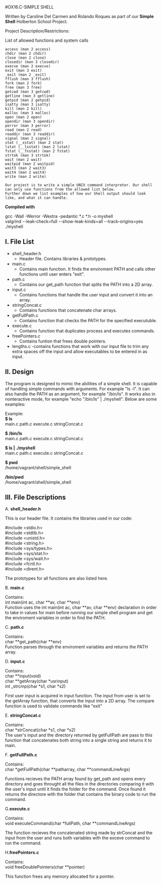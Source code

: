 #OX16.C-SIMPLE SHELL

Written by Caroline Del Carmen and Rolando Roques
as part of our **Simple Shell** Holberton School Project.

Project Description/Restrictions:  
  
List of allowed functions and system calls  

    access (man 2 access)  
	chdir (man 2 chdir)  
	close (man 2 close)  
	closedir (man 3 closedir)  
	execve (man 2 execve)  
	exit (man 3 exit)  
	_exit (man 2 _exit)  
	fflush (man 3 fflush)  
	fork (man 2 fork)  
	free (man 3 free)  
	getcwd (man 3 getcwd)  
	getline (man 3 getline)  
	getpid (man 2 getpid)  
	isatty (man 3 isatty)  
	kill (man 2 kill)  
	malloc (man 3 malloc)  
	open (man 2 open)  
	opendir (man 3 opendir)  
	perror (man 3 perror)  
	read (man 2 read)  
	readdir (man 3 readdir)  
	signal (man 2 signal)  
	stat (__xstat) (man 2 stat)  
	lstat (__lxstat) (man 2 lstat)  
	fstat (__fxstat) (man 2 fstat)  
	strtok (man 3 strtok)  
	wait (man 2 wait)  
	waitpid (man 2 waitpid)  
	wait3 (man 2 wait3)  
	wait4 (man 2 wait4)  
	write (man 2 write)  

	Our project is to write a simple UNIX command interpreter. Our shell can only use functions from the allowed list below.
	Further down we list examples of how our Shell output should look like, and what it can handle.


**Compiled with**  

gcc -Wall -Werror -Wextra -pedantic *.c *.h -o myshell  
valgrind --leak-check=full --show-leak-kinds=all --track-origins=yes ./myshell  

I. File List
------------
- shell_header.h  
  - Header file. Contains libraries & prototypes.  
- main.c  
  - Contains main function. It finds the enviroment PATH and calls other functions until user enters "exit".  
- path.c  
  - Contains our get_path function that splits the PATH into a 2D array.
- input.c  
  - Contains functions that handle the user input and convert it into an array.  
- stringConcat.c  
  - Contains functions that concatenate char arrays.  
- getFullPath.c  
  - Contains function that checks the PATH for the specified executuble.  
- execute.c
  - Contains function that duplicates process and executes commands.  
- freePointers.c
  - Contains funtion that frees double pointers.  
- lengths.c
  -contains functions that work with our input file to trim any extra spaces off the input and allow executables to be entered in as input.

II. Design
----------
The program is designed to mimic the abilities of a simple shell. It is capable of handling
simple commands with arguments. For example "ls -l". It can also handle the PATH as an argument, for example 
"/bin/ls". It works also in nonteractive mode, for example "echo "/bin/ls" | ./myshell". Below are some examples:

Example:  
**$ ls**  
main.c	path.c	execute.c	stringConcat.c  

**$ /bin/ls**  
main.c	path.c	execute.c	stringConcat.c  

**$ ls | ./myshell**  
main.c	path.c	execute.c	stringConcat.c  

**$ pwd**  
/home/vagrant/shell/simple_shell  

**/bin/pwd**  
/home/vagrant/shell/simple_shell  

III. File Descriptions
----------------------
A. **shell_header.h**  

This is our header file. It contains the libraries used in our code:  
  
#include <stdio.h>  
#include <stdlib.h>  
#include <unistd.h>  
#include <string.h>  
#include <sys/types.h>  
#include <sys/stat.h>  
#include <sys/wait.h>  
#include <fcntl.h>  
#include <dirent.h>  
  
The prototypes for all functions are also listed here.  

B. **main.c**  

Contains:  
int main(int ac, char **av, char **env)  
Function uses the int main(int ac, char **av, char **env) declaration in order to take in values
for main before running our simple shell program and get the enviroment variables in order to 
find the PATH.  

C. **path.c**  

Contains:  
char **get_path(char **env)  
Function parses through the enviroment variables and returns the PATH array.  

D. **input.c**  

Contains:  
char **input(void)  
char **getArray(char *usrinput)  
 int _strcmp(char *s1, char *s2)  

First user input is acquired in input function. The input from user is set to the getArray function,
that converts the input into a 2D array. The compare function is used to validate commands like "exit"  

E. **stringConcat.c**  

Contains:  
char *strConcat(char *s1, char *s2)  
The user's input and the directory returned by getFullPath are pass to this function that concatenates
both string into a single string and returns it to main.  

F. **getFullPath.c**  

Contains:  
char *getFullPath(char **patharray, char **commandLineArgs)  

Functions recieves the PATH array found by get_path and opens every directory and goes throught all the files
in the directories comparing it with the user's input until it finds the folder for the command. Once found
it returns the directore with the folder that contains the binary code to run the command.  

G.**execute.c**  

Contains:  
void executeCommand(char *fullPath, char **commandLineArgs)  

The function recieves the concatenated string made by strConcat and the input from the user and runs both
variables with the exceve command to run the command.  

H.**freePointers.c**  

Contains:  
void freeDoublePointers(char **pointer)  

This function frees any memory allocated for a pointer.  
